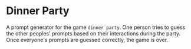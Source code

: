 # Dinner Party
A prompt generator for the game `dinner party`. One person tries to guess the other peoples' prompts based on their interactions during the party. Once everyone's prompts are guessed correctly, the game is over.
